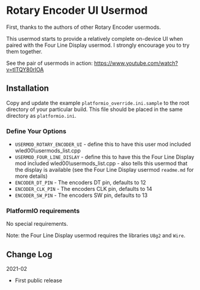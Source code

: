 # Rotary Encoder UI Usermod

First, thanks to the authors of other Rotary Encoder usermods.

This usermod starts to provide a relatively complete on-device
UI when paired with the Four Line Display usermod. I strongly
encourage you to try them together.

See the pair of usermods in action: https://www.youtube.com/watch?v=tITQY80rIOA

## Installation

Copy and update the example `platformio_override.ini.sample` to the root directory of your particular build.
This file should be placed in the same directory as `platformio.ini`.

### Define Your Options

* `USERMOD_ROTARY_ENCODER_UI`  - define this to have this user mod included wled00\usermods_list.cpp
* `USERMOD_FOUR_LINE_DISLAY`   - define this to have this the Four Line Display mod included wled00\usermods_list.cpp - also tells this usermod that the display is available (see the Four Line Display usermod `readme.md` for more details)
* `ENCODER_DT_PIN`             - The encoders DT pin, defaults to 12
* `ENCODER_CLK_PIN`            - The encoders CLK pin, defaults to 14
* `ENCODER_SW_PIN`             - The encoders SW pin, defaults to 13

### PlatformIO requirements

No special requirements.

Note: the Four Line Display usermod requires the libraries `U8g2` and `Wire`.

## Change Log

2021-02
* First public release
